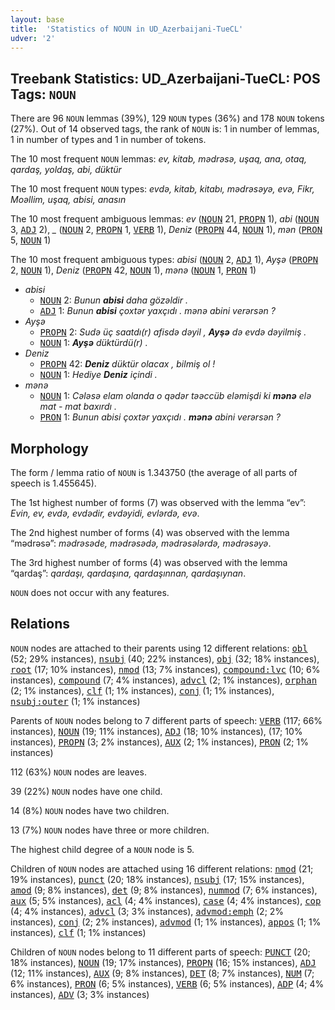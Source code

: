 ```yaml
---
layout: base
title:  'Statistics of NOUN in UD_Azerbaijani-TueCL'
udver: '2'
---
```


## Treebank Statistics: UD_Azerbaijani-TueCL: POS Tags: `NOUN`

There are 96 `NOUN` lemmas (39%), 129 `NOUN` types (36%) and 178 `NOUN` tokens (27%).
Out of 14 observed tags, the rank of `NOUN` is: 1 in number of lemmas, 1 in number of types and 1 in number of tokens.

The 10 most frequent `NOUN` lemmas: <em>ev, kitab, mədrəsə, uşaq, ana, otaq, qardaş, yoldaş, abi, düktür</em>

The 10 most frequent `NOUN` types:  <em>evdə, kitab, kitabı, mədrəsəyə, evə, Fikr, Moəllim, uşaq, abisi, anasın</em>

The 10 most frequent ambiguous lemmas: <em>ev</em> (<tt><a href="az_tuecl-pos-NOUN.html">NOUN</a></tt> 21, <tt><a href="az_tuecl-pos-PROPN.html">PROPN</a></tt> 1), <em>abi</em> (<tt><a href="az_tuecl-pos-NOUN.html">NOUN</a></tt> 3, <tt><a href="az_tuecl-pos-ADJ.html">ADJ</a></tt> 2), <em>_</em> (<tt><a href="az_tuecl-pos-NOUN.html">NOUN</a></tt> 2, <tt><a href="az_tuecl-pos-PROPN.html">PROPN</a></tt> 1, <tt><a href="az_tuecl-pos-VERB.html">VERB</a></tt> 1), <em>Deniz</em> (<tt><a href="az_tuecl-pos-PROPN.html">PROPN</a></tt> 44, <tt><a href="az_tuecl-pos-NOUN.html">NOUN</a></tt> 1), <em>mən</em> (<tt><a href="az_tuecl-pos-PRON.html">PRON</a></tt> 5, <tt><a href="az_tuecl-pos-NOUN.html">NOUN</a></tt> 1)

The 10 most frequent ambiguous types:  <em>abisi</em> (<tt><a href="az_tuecl-pos-NOUN.html">NOUN</a></tt> 2, <tt><a href="az_tuecl-pos-ADJ.html">ADJ</a></tt> 1), <em>Ayşə</em> (<tt><a href="az_tuecl-pos-PROPN.html">PROPN</a></tt> 2, <tt><a href="az_tuecl-pos-NOUN.html">NOUN</a></tt> 1), <em>Deniz</em> (<tt><a href="az_tuecl-pos-PROPN.html">PROPN</a></tt> 42, <tt><a href="az_tuecl-pos-NOUN.html">NOUN</a></tt> 1), <em>mənə</em> (<tt><a href="az_tuecl-pos-NOUN.html">NOUN</a></tt> 1, <tt><a href="az_tuecl-pos-PRON.html">PRON</a></tt> 1)


* <em>abisi</em>
  * <tt><a href="az_tuecl-pos-NOUN.html">NOUN</a></tt> 2: <em>Bunun <b>abisi</b> daha gözəldir .</em>
  * <tt><a href="az_tuecl-pos-ADJ.html">ADJ</a></tt> 1: <em>Bunun <b>abisi</b> çoxtər yaxçıdı . mənə abini verərsən ?</em>
* <em>Ayşə</em>
  * <tt><a href="az_tuecl-pos-PROPN.html">PROPN</a></tt> 2: <em>Sudə üç saatdı(r) afisdə dəyil , <b>Ayşə</b> də evdə dəyilmiş .</em>
  * <tt><a href="az_tuecl-pos-NOUN.html">NOUN</a></tt> 1: <em><b>Ayşə</b> düktürdü(r) .</em>
* <em>Deniz</em>
  * <tt><a href="az_tuecl-pos-PROPN.html">PROPN</a></tt> 42: <em><b>Deniz</b> düktür olacax , bilmiş ol !</em>
  * <tt><a href="az_tuecl-pos-NOUN.html">NOUN</a></tt> 1: <em>Hediye <b>Deniz</b> içindi .</em>
* <em>mənə</em>
  * <tt><a href="az_tuecl-pos-NOUN.html">NOUN</a></tt> 1: <em>Cələsə elam olanda o qədər təəccüb eləmişdi ki <b>mənə</b> elə mat - mat baxırdı .</em>
  * <tt><a href="az_tuecl-pos-PRON.html">PRON</a></tt> 1: <em>Bunun abisi çoxtər yaxçıdı . <b>mənə</b> abini verərsən ?</em>

## Morphology

The form / lemma ratio of `NOUN` is 1.343750 (the average of all parts of speech is 1.455645).

The 1st highest number of forms (7) was observed with the lemma “ev”: <em>Evin, ev, evdə, evdədir, evdəyidi, evlərdə, evə</em>.

The 2nd highest number of forms (4) was observed with the lemma “mədrəsə”: <em>mədrəsəde, mədrəsədə, mədrəsələrdə, mədrəsəyə</em>.

The 3rd highest number of forms (4) was observed with the lemma “qardaş”: <em>qardaşı, qardaşına, qardaşınnan, qardaşıynan</em>.

`NOUN` does not occur with any features.


## Relations

`NOUN` nodes are attached to their parents using 12 different relations: <tt><a href="az_tuecl-dep-obl.html">obl</a></tt> (52; 29% instances), <tt><a href="az_tuecl-dep-nsubj.html">nsubj</a></tt> (40; 22% instances), <tt><a href="az_tuecl-dep-obj.html">obj</a></tt> (32; 18% instances), <tt><a href="az_tuecl-dep-root.html">root</a></tt> (17; 10% instances), <tt><a href="az_tuecl-dep-nmod.html">nmod</a></tt> (13; 7% instances), <tt><a href="az_tuecl-dep-compound-lvc.html">compound:lvc</a></tt> (10; 6% instances), <tt><a href="az_tuecl-dep-compound.html">compound</a></tt> (7; 4% instances), <tt><a href="az_tuecl-dep-advcl.html">advcl</a></tt> (2; 1% instances), <tt><a href="az_tuecl-dep-orphan.html">orphan</a></tt> (2; 1% instances), <tt><a href="az_tuecl-dep-clf.html">clf</a></tt> (1; 1% instances), <tt><a href="az_tuecl-dep-conj.html">conj</a></tt> (1; 1% instances), <tt><a href="az_tuecl-dep-nsubj-outer.html">nsubj:outer</a></tt> (1; 1% instances)

Parents of `NOUN` nodes belong to 7 different parts of speech: <tt><a href="az_tuecl-pos-VERB.html">VERB</a></tt> (117; 66% instances), <tt><a href="az_tuecl-pos-NOUN.html">NOUN</a></tt> (19; 11% instances), <tt><a href="az_tuecl-pos-ADJ.html">ADJ</a></tt> (18; 10% instances),  (17; 10% instances), <tt><a href="az_tuecl-pos-PROPN.html">PROPN</a></tt> (3; 2% instances), <tt><a href="az_tuecl-pos-AUX.html">AUX</a></tt> (2; 1% instances), <tt><a href="az_tuecl-pos-PRON.html">PRON</a></tt> (2; 1% instances)

112 (63%) `NOUN` nodes are leaves.

39 (22%) `NOUN` nodes have one child.

14 (8%) `NOUN` nodes have two children.

13 (7%) `NOUN` nodes have three or more children.

The highest child degree of a `NOUN` node is 5.

Children of `NOUN` nodes are attached using 16 different relations: <tt><a href="az_tuecl-dep-nmod.html">nmod</a></tt> (21; 19% instances), <tt><a href="az_tuecl-dep-punct.html">punct</a></tt> (20; 18% instances), <tt><a href="az_tuecl-dep-nsubj.html">nsubj</a></tt> (17; 15% instances), <tt><a href="az_tuecl-dep-amod.html">amod</a></tt> (9; 8% instances), <tt><a href="az_tuecl-dep-det.html">det</a></tt> (9; 8% instances), <tt><a href="az_tuecl-dep-nummod.html">nummod</a></tt> (7; 6% instances), <tt><a href="az_tuecl-dep-aux.html">aux</a></tt> (5; 5% instances), <tt><a href="az_tuecl-dep-acl.html">acl</a></tt> (4; 4% instances), <tt><a href="az_tuecl-dep-case.html">case</a></tt> (4; 4% instances), <tt><a href="az_tuecl-dep-cop.html">cop</a></tt> (4; 4% instances), <tt><a href="az_tuecl-dep-advcl.html">advcl</a></tt> (3; 3% instances), <tt><a href="az_tuecl-dep-advmod-emph.html">advmod:emph</a></tt> (2; 2% instances), <tt><a href="az_tuecl-dep-conj.html">conj</a></tt> (2; 2% instances), <tt><a href="az_tuecl-dep-advmod.html">advmod</a></tt> (1; 1% instances), <tt><a href="az_tuecl-dep-appos.html">appos</a></tt> (1; 1% instances), <tt><a href="az_tuecl-dep-clf.html">clf</a></tt> (1; 1% instances)

Children of `NOUN` nodes belong to 11 different parts of speech: <tt><a href="az_tuecl-pos-PUNCT.html">PUNCT</a></tt> (20; 18% instances), <tt><a href="az_tuecl-pos-NOUN.html">NOUN</a></tt> (19; 17% instances), <tt><a href="az_tuecl-pos-PROPN.html">PROPN</a></tt> (16; 15% instances), <tt><a href="az_tuecl-pos-ADJ.html">ADJ</a></tt> (12; 11% instances), <tt><a href="az_tuecl-pos-AUX.html">AUX</a></tt> (9; 8% instances), <tt><a href="az_tuecl-pos-DET.html">DET</a></tt> (8; 7% instances), <tt><a href="az_tuecl-pos-NUM.html">NUM</a></tt> (7; 6% instances), <tt><a href="az_tuecl-pos-PRON.html">PRON</a></tt> (6; 5% instances), <tt><a href="az_tuecl-pos-VERB.html">VERB</a></tt> (6; 5% instances), <tt><a href="az_tuecl-pos-ADP.html">ADP</a></tt> (4; 4% instances), <tt><a href="az_tuecl-pos-ADV.html">ADV</a></tt> (3; 3% instances)

